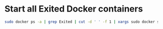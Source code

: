 # Start all Exited Docker containers

```bash
sudo docker ps -a | grep Exited | cut -d ' ' -f 1 | xargs sudo docker start
```
